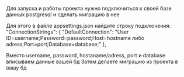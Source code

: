 Для запуска и работы проекта нужно подключиться к своей базе данных postgresql и сделать миграцию в нее

Для этого в файле appsettings.json найдите строку подключения:
"ConnectionStrings": {
  "DefaultConnection": "User ID=username;Password=password;Host=hostname либо adress;Port=port;Database=database;"
},

Вместо username, password, hostaname/adress, port и database вписываем данные вашей бд
Затем делаете миграцию из проекта в вашу бд
